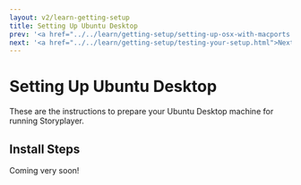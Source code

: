 ```yaml
---
layout: v2/learn-getting-setup
title: Setting Up Ubuntu Desktop
prev: '<a href="../../learn/getting-setup/setting-up-osx-with-macports.html">Prev: Setting Up Apple OSX Using Macports</a>'
next: '<a href="../../learn/getting-setup/testing-your-setup.html">Next: Testing Your Setup</a>'
---
```


# Setting Up Ubuntu Desktop

These are the instructions to prepare your Ubuntu Desktop machine for running Storyplayer.

## Install Steps

Coming very soon!